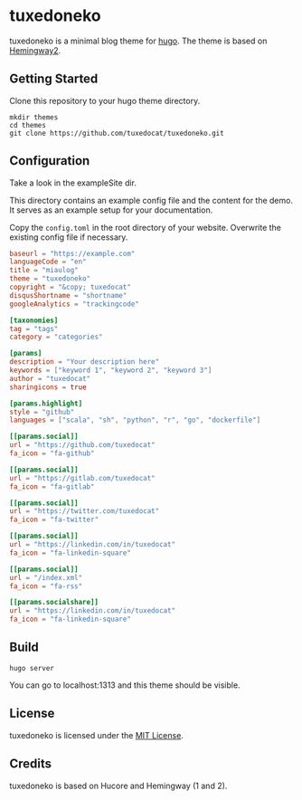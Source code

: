 # tuxedoneko

tuxedoneko is a minimal blog theme for [hugo](http://gohugo.io).
The theme is based on [Hemingway2](https://github.com/beli3ver/hemingway2.git).

## Getting Started

Clone this repository to your hugo theme directory.

```
mkdir themes
cd themes
git clone https://github.com/tuxedocat/tuxedoneko.git
```

## Configuration

Take a look in the exampleSite dir.

This directory contains an example config file and the content for the demo.
It serves as an example setup for your documentation.

Copy the `config.toml` in the root directory of your website. Overwrite the existing config file if necessary.


```toml
baseurl = "https://example.com"
languageCode = "en"
title = "miaulog"
theme = "tuxedoneko"
copyright = "&copy; tuxedocat"
disqusShortname = "shortname"
googleAnalytics = "trackingcode"

[taxonomies]
tag = "tags"
category = "categories"

[params]
description = "Your description here"
keywords = ["keyword 1", "keyword 2", "keyword 3"]
author = "tuxedocat"
sharingicons = true

[params.highlight]
style = "github"
languages = ["scala", "sh", "python", "r", "go", "dockerfile"]

[[params.social]]
url = "https://github.com/tuxedocat"
fa_icon = "fa-github"

[[params.social]]
url = "https://gitlab.com/tuxedocat"
fa_icon = "fa-gitlab"

[[params.social]]
url = "https://twitter.com/tuxedocat"
fa_icon = "fa-twitter"

[[params.social]]
url = "https://linkedin.com/in/tuxedocat"
fa_icon = "fa-linkedin-square"

[[params.social]]
url = "/index.xml"
fa_icon = "fa-rss"

[[params.socialshare]]
url = "https://linkedin.com/in/tuxedocat"
fa_icon = "fa-linkedin-square"
```

## Build

```
hugo server
```

You can go to localhost:1313 and this theme should be visible.

## License

tuxedoneko is licensed under the [MIT License](LICENSE.md).


## Credits
tuxedoneko is based on Hucore and Hemingway (1 and 2).
